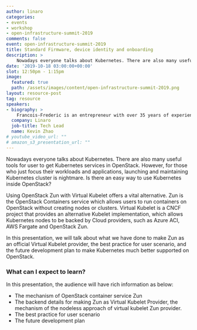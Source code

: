 ```yaml
---
author: linaro
categories:
- events
- workshop
- open-infrastructure-summit-2019
comments: false
event: open-infrastructure-summit-2019
title: Standard Firmware, device identity and onboarding
description: >
    Nowadays everyone talks about Kubernetes. There are also many useful tools for user to get Kubernetes services in OpenStack. However, for those who just focus their workloads and applications, launching and maintaining Kubernetes cluster is nightmare. Is there an easy way to use Kubernetes inside OpenStack?
date: '2019-10-18 03:00:00+00:00'
slot: 12:50pm - 1:15pm
image:
  featured: true
  path: /assets/images/content/open-infrastructure-summit-2019.png
layout: resource-post
tag: resource
speakers:
- biography: >
    Francois-Frederic is an entrepreneur with over 35 years of experience in technical, sales and marketing positions. Prior to joining Linaro, Francois-Frederic was VP Business Development at 6WIND where he has been instrumental in creating success for SDN and NFV offerings. Prior to that, he has been CTO and co-founder of Vedicis where he led architecture and development teams, and previously he held several technical and marketing functions at Olivetti, Unisys, Access360, Tempoline, Versada Networks, NetSecureOne and Radware. Francois-Frederic holds a degree in computing science from Universite de Paris VII. He is the author of seven granted patents.
  company: Linaro
  job-title: Tech Lead
  name: Kevin Zhao
# youtube_video_url: ""
# amazon_s3_presentation_url: ""
---
```

Nowadays everyone talks about Kubernetes. There are also many useful tools for user to get Kubernetes services in OpenStack. However, for those who just focus their workloads and applications, launching and maintaining Kubernetes cluster is nightmare. Is there an easy way to use Kubernetes inside OpenStack?

Using OpenStack Zun with Virtual Kubelet offers a vital alternative. Zun is the OpenStack Containers service which allows users to run containers on OpenStack without creating nodes or clusters. Virtual Kubelet is a CNCF project that provides an alternative Kubelet implementation, which allows Kubernetes nodes to be backed by Cloud providers, such as Azure ACI, AWS Fargate and OpenStack Zun.

In this presentation, we will talk about what we have done to make Zun as an official Virtual Kubelet provider, the best practice for user scenario, and the future development plan to make Kubernetes much better supported on OpenStack.

### What can I expect to learn?

In this presentation, the audience will have rich information as below:

- The mechanism of OpenStack container service Zun
- The backend details for making Zun as Virtual Kubelet Provider, the mechanism of the nodeless approach of virtual kubelet Zun provider.
- The best practice for user scenario
- The future development plan
